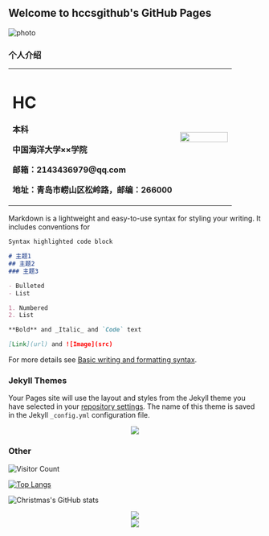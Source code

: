 ## Welcome to hccsgithub's GitHub Pages
![photo](https://gimg2.baidu.com/image_search/src=http%3A%2F%2Fimg.tuguaishou.com%2Fdesigner_upload_asset%2F15%2F71%2F49%2F13%2F94%2F9e%2F9e0d4ba65d6e4f59b4d899b58c47aad3.png%21w300_w%3Fauth_key%3D2208787200-0-0-9c9527fa9a187e147a13f147defb4b1c&refer=http%3A%2F%2Fimg.tuguaishou.com&app=2002&size=f9999,10000&q=a80&n=0&g=0n&fmt=auto?sec=1653010893&t=962e5181319e64184eea1c4d1db5daad)
### 个人介绍

<table border="0">
  <tr>
    <td width="75%">
      <h1>HC</h1>
      <p><b>本科</b></p>
      <p><b>中国海洋大学××学院</b></p>
      <p><b>邮箱：2143436979@qq.com</b></p>
      <p><b>地址：青岛市崂山区松岭路，邮编：266000</b></p>
    </td>
    <td width="25%">
      <img src="https://gimg2.baidu.com/image_search/src=http%3A%2F%2Fc-ssl.duitang.com%2Fuploads%2Fitem%2F202004%2F11%2F20200411200644_fyukv.jpg&refer=http%3A%2F%2Fc-ssl.duitang.com&app=2002&size=f9999,10000&q=a80&n=0&g=0n&fmt=auto?sec=1653010743&t=29b0ef6922cc83cfe9f8394db52924dc" width="100%">     
    </td>
  </tr>
</table>

Markdown is a lightweight and easy-to-use syntax for styling your writing. It includes conventions for

```markdown
Syntax highlighted code block

# 主题1
## 主题2
### 主题3

- Bulleted
- List

1. Numbered
2. List

**Bold** and _Italic_ and `Code` text

[Link](url) and ![Image](src)
```

For more details see [Basic writing and formatting syntax](https://docs.github.com/en/github/writing-on-github/getting-started-with-writing-and-formatting-on-github/basic-writing-and-formatting-syntax).

### Jekyll Themes

Your Pages site will use the layout and styles from the Jekyll theme you have selected in your [repository settings](https://github.com/hccsgithub/hccsgithub.github.io/settings/pages). The name of this theme is saved in the Jekyll `_config.yml` configuration file.

<div align="center"> <img src="https://metrics.lecoq.io/sun0225SUN?template=classic&config.timezone=Asia%2FShanghai"> </div>

### Other

![Visitor Count](https://profile-counter.glitch.me/hccsgithub/count.svg)

[![Top Langs](https://github-readme-stats.vercel.app/api/top-langs/?username=hccsgithub)](https://github.com/Christmas/github-readme-stats)

![Christmas's GitHub stats](https://github-readme-stats.vercel.app/api?username=hccsgithub&show_icons=true&theme=tokyonight)
<!--（GitHub 活动统计图）-->
<div align="center"> <img src="https://activity-graph.herokuapp.com/graph?username=hccsgithub&theme=xcode" /> </div>
<!--（GitHub 连续打卡） -->
<div align="center"> <img src="https://github-readme-streak-stats.herokuapp.com/?user=hccsgithub" /> </div>
